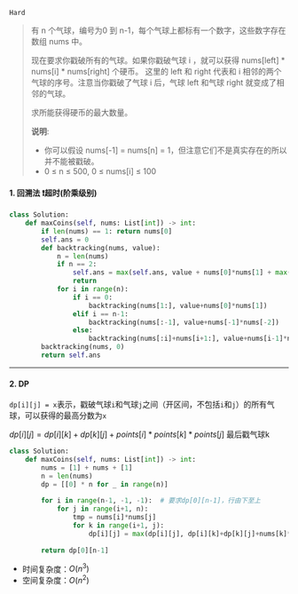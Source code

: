 `Hard`

> 有 n 个气球，编号为0 到 n-1，每个气球上都标有一个数字，这些数字存在数组 nums 中。
>
> 现在要求你戳破所有的气球。如果你戳破气球 i ，就可以获得 nums[left] * nums[i] * nums[right] 个硬币。 这里的 left 和 right 代表和 i 相邻的两个气球的序号。注意当你戳破了气球 i 后，气球 left 和气球 right 就变成了相邻的气球。
>
> 求所能获得硬币的最大数量。
>
> **说明**:
>
> - 你可以假设 nums[-1] = nums[n] = 1，但注意它们不是真实存在的所以并不能被戳破。
> - 0 ≤ n ≤ 500, 0 ≤ nums[i] ≤ 100

#### 1. 回溯法 :heavy_exclamation_mark:超时(阶乘级别)

```python
class Solution:
    def maxCoins(self, nums: List[int]) -> int:
        if len(nums) == 1: return nums[0]
        self.ans = 0
        def backtracking(nums, value):
            n = len(nums)
            if n == 2:
                self.ans = max(self.ans, value + nums[0]*nums[1] + max(nums[0],nums[1]))
                return
            for i in range(n):
                if i == 0:
                    backtracking(nums[1:], value+nums[0]*nums[1])
                elif i == n-1:
                    backtracking(nums[:-1], value+nums[-1]*nums[-2])
                else:
                    backtracking(nums[:i]+nums[i+1:], value+nums[i-1]*nums[i]*nums[i+1])
        backtracking(nums, 0)
        return self.ans
```

---

#### 2. DP

`dp[i][j] = x`表示，戳破气球`i`和气球`j`之间（开区间，不包括`i`和`j`）的所有气球，可以获得的最高分数为`x`

$dp[i][j] = dp[i][k] + dp[k][j] + points[i]*points[k]*points[j]$  最后戳气球k

```python
class Solution:
    def maxCoins(self, nums: List[int]) -> int:
        nums = [1] + nums + [1]
        n = len(nums)
        dp = [[0] * n for _ in range(n)]
        
        for i in range(n-1, -1, -1):  # 要求dp[0][n-1]，行由下至上
            for j in range(i+1, n):
                tmp = nums[i]*nums[j]
                for k in range(i+1, j):
                    dp[i][j] = max(dp[i][j], dp[i][k]+dp[k][j]+nums[k]*tmp)
        
        return dp[0][n-1]
```

- 时间复杂度：$O(n^3)$
- 空间复杂度：$O(n^2)$

